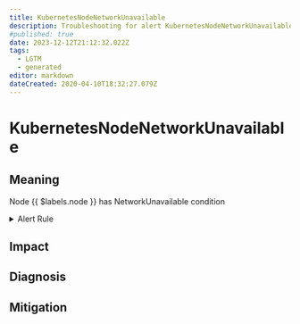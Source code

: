 ```yaml
---
title: KubernetesNodeNetworkUnavailable
description: Troubleshooting for alert KubernetesNodeNetworkUnavailable
#published: true
date: 2023-12-12T21:12:32.022Z
tags: 
  - LGTM
  - generated
editor: markdown
dateCreated: 2020-04-10T18:32:27.079Z
---
```


# KubernetesNodeNetworkUnavailable

## Meaning
[//]: # "Short paragraph that explains what the alert means"
Node {{ $labels.node }} has NetworkUnavailable condition

<details>
  <summary>Alert Rule</summary>

{{% rule "kubernetes/kubestate-exporter.yml" "KubernetesNodeNetworkUnavailable" %}}

<!-- Rule when generated

```yaml
alert: KubernetesNodeNetworkUnavailable
expr: kube_node_status_condition{condition="NetworkUnavailable",status="true"} == 1
for: 2m
labels:
    severity: critical
annotations:
    summary: Kubernetes Node network unavailable (instance {{ $labels.instance }})
    description: |-
        Node {{ $labels.node }} has NetworkUnavailable condition
          VALUE = {{ $value }}
          LABELS = {{ $labels }}
    runbook: https://github.com/srerun/prometheus-alerts/blob/main/content/runbooks/kubestate-exporter/KubernetesNodeNetworkUnavailable.md

```

-->

</details>


## Impact
[//]: # "What could / will happen if the alert is not addressed"



## Diagnosis
[//]: # "Steps to take to identify the cause of the problem"



## Mitigation
[//]: # "The steps necessary to resolve the alert"
